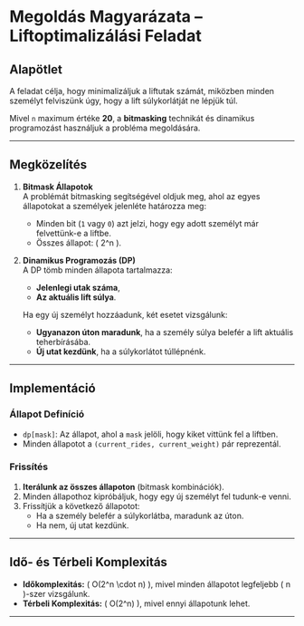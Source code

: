 # Megoldás Magyarázata – Liftoptimalizálási Feladat

## **Alapötlet**  
A feladat célja, hogy minimalizáljuk a liftutak számát, miközben minden személyt felviszünk úgy, hogy a lift súlykorlátját ne lépjük túl.

Mivel `n` maximum értéke **20**, a **bitmasking** technikát és dinamikus programozást használjuk a probléma megoldására.

---

## **Megközelítés**  

1. **Bitmask Állapotok**  
   A problémát bitmasking segítségével oldjuk meg, ahol az egyes állapotokat a személyek jelenléte határozza meg:  
   - Minden bit (`1` vagy `0`) azt jelzi, hogy egy adott személyt már felvettünk-e a liftbe.  
   - Összes állapot: \( 2^n \).  

2. **Dinamikus Programozás (DP)**  
   A DP tömb minden állapota tartalmazza:  
   - **Jelenlegi utak száma**,  
   - **Az aktuális lift súlya**.  

   Ha egy új személyt hozzáadunk, két esetet vizsgálunk:  
   - **Ugyanazon úton maradunk**, ha a személy súlya belefér a lift aktuális teherbírásába.  
   - **Új utat kezdünk**, ha a súlykorlátot túllépnénk.

---

## **Implementáció**  

### **Állapot Definíció**  
- `dp[mask]`: Az állapot, ahol a `mask` jelöli, hogy kiket vittünk fel a liftben.  
- Minden állapotot a `(current_rides, current_weight)` pár reprezentál.

### **Frissítés**  
1. **Iterálunk az összes állapoton** (bitmask kombinációk).  
2. Minden állapothoz kipróbáljuk, hogy egy új személyt fel tudunk-e venni.  
3. Frissítjük a következő állapotot:  
   - Ha a személy belefér a súlykorlátba, maradunk az úton.  
   - Ha nem, új utat kezdünk.  

---

## **Idő- és Térbeli Komplexitás**  
- **Időkomplexitás:** \( O(2^n \cdot n) \), mivel minden állapotot legfeljebb \( n \)-szer vizsgálunk.  
- **Térbeli Komplexitás:** \( O(2^n) \), mivel ennyi állapotunk lehet.

---